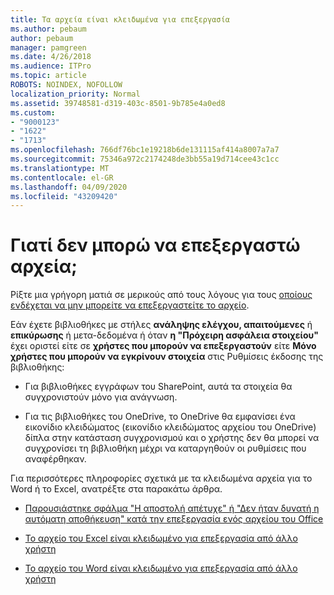 ```yaml
---
title: Τα αρχεία είναι κλειδωμένα για επεξεργασία
ms.author: pebaum
author: pebaum
manager: pamgreen
ms.date: 4/26/2018
ms.audience: ITPro
ms.topic: article
ROBOTS: NOINDEX, NOFOLLOW
localization_priority: Normal
ms.assetid: 39748581-d319-403c-8501-9b785e4a0ed8
ms.custom:
- "9000123"
- "1622"
- "1713"
ms.openlocfilehash: 766df76bc1e19218b6de131115af414a8007a7a7
ms.sourcegitcommit: 75346a972c2174248de3bb55a19d714cee43c1cc
ms.translationtype: MT
ms.contentlocale: el-GR
ms.lasthandoff: 04/09/2020
ms.locfileid: "43209420"
---
```

# <a name="why-cant-i-edit-files"></a>Γιατί δεν μπορώ να επεξεργαστώ αρχεία;

Ρίξτε μια γρήγορη ματιά σε μερικούς από τους λόγους για τους [οποίους ενδέχεται να μην μπορείτε να επεξεργαστείτε το αρχείο](https://support.office.com/article/why-can-t-i-edit-this-file-97315f48-aa5e-49d3-a4ae-a14b73daf87b).

Εάν έχετε βιβλιοθήκες με στήλες **ανάληψης ελέγχου, απαιτούμενες** ή **επικύρωσης** ή μετα-δεδομένα ή όταν **η "Πρόχειρη ασφάλεια στοιχείου"** έχει οριστεί είτε σε **χρήστες που μπορούν να επεξεργαστούν** είτε **Μόνο χρήστες που μπορούν να εγκρίνουν στοιχεία** στις Ρυθμίσεις έκδοσης της βιβλιοθήκης:

- Για βιβλιοθήκες εγγράφων του SharePoint, αυτά τα στοιχεία θα συγχρονιστούν μόνο για ανάγνωση.

- Για τις βιβλιοθήκες του OneDrive, το OneDrive θα εμφανίσει ένα εικονίδιο κλειδώματος (εικονίδιο κλειδώματος αρχείου του OneDrive) δίπλα στην κατάσταση συγχρονισμού και ο χρήστης δεν θα μπορεί να συγχρονίσει τη βιβλιοθήκη μέχρι να καταργηθούν οι ρυθμίσεις που αναφέρθηκαν. 

Για περισσότερες πληροφορίες σχετικά με τα κλειδωμένα αρχεία για το Word ή το Excel, ανατρέξτε στα παρακάτω άρθρα.

- [Παρουσιάστηκε σφάλμα "Η αποστολή απέτυχε" ή "Δεν ήταν δυνατή η αυτόματη αποθήκευση" κατά την επεξεργασία ενός αρχείου του Office](https://support.office.com/article/i-got-an-upload-failed-or-couldn-t-save-automatically-error-while-editing-an-office-file-93a14d34-88e3-4a91-9eef-58cc541d31f8)

- [Το αρχείο του Excel είναι κλειδωμένο για επεξεργασία από άλλο χρήστη](https://support.office.com/article/Excel-file-is-locked-for-editing-by-another-user-6fa93887-2c2c-45f0-abcc-31b04aed68b3)

- [Το αρχείο του Word είναι κλειδωμένο για επεξεργασία από άλλο χρήστη](https://support.microsoft.com/help/313472/the-document-is-locked-for-editing-by-another-user-error-message-when)
